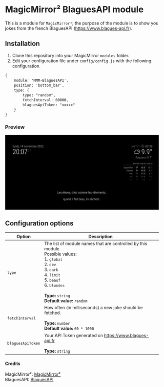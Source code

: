 # MagicMirror² BlaguesAPI module
This is a module for `MagicMirror²`; the purpose of the module is to show you jokes from the french BlaguesAPI (https://www.blagues-api.fr).

## Installation
1.  Clone this repository into your MagicMirror `modules` folder.
2.  Edit your configuration file under `config/config.js` with the following configuration.
```
{
    module: 'MMM-BlaguesAPI',
    position: 'bottom_bar',
    type: {
        type: "random",
        fetchInterval: 60000,
		blaguesApiToken: "xxxxx"
    }
}
```

### Preview
![Screenshot](screenshot.png)


## Configuration options

| Option                 | Description
|------------------------|-----------
| `type`          | The list of module names that are controlled by this module.<br>Possible values:<br>1.  `global`<br>2.  `dev`<br>3.  `dark`<br>4.  `limit`<br>5.  `beauf`<br>6.  `blondes`<br><br> **Type:** `string` <br>**Default value:** `random`
| `fetchInterval`| How often (in milliseconds) a new joke should be fetched.<br><br> **Type:** `number` <br>**Default value:** `60 * 1000`
| `blaguesApiToken`| Your API Token generated on https://www.blagues-api.fr<br><br> **Type:** `string`

#### Credits
MagicMirror²:   [MagicMirror²](https://github.com/MichMich/MagicMirror)   
BlaguesAPI:    [BlaguesAPI](https://www.blagues-api.fr/)
